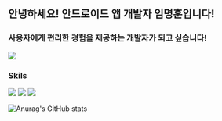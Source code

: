 ## 안녕하세요! 안드로이드 앱 개발자 임명훈입니다!
### 사용자에게 편리한 경험을 제공하는 개발자가 되고 싶습니다!

<a href="https://hits.seeyoufarm.com"><img src="https://hits.seeyoufarm.com/api/count/incr/badge.svg?url=https%3A%2F%2Fgithub.com%2Fdla3946gns&count_bg=%2379C83D&title_bg=%23555555&icon=&icon_color=%23E7E7E7&title=hits&edge_flat=false"/></a>

### Skils
<img src="https://img.shields.io/badge/Android-3DDC84?style=flat-square&logo=Android&logoColor=white"/> <img src="https://img.shields.io/badge/Kotlin-7F52FF?style=flat-square&logo=Kotlin&logoColor=white"/> <img src="https://img.shields.io/badge/Jira-0052CC?style=flat-square&logo=Jira&logoColor=Black"/>

![Anurag's GitHub stats](https://github-readme-stats.vercel.app/api?username=dla3946gns&theme=shades-of-purple&show_icons=true)

